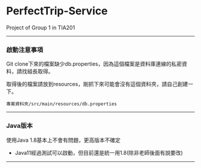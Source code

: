 # PerfectTrip-Service
Project of Group 1 in TIA201
***
### 啟動注意事項
Git clone下來的檔案缺少db.properties，因為這個檔案是資料庫連線的私密資料，請找組長取得。

取得後的檔案請放到resources，剛抓下來可能會沒有這個資料夾，請自己創建一下。
```
專案資料夾/src/main/resources/db.properties
```
***
### Java版本
使用Java 1.8基本上不會有問題，更高版本不確定

* Java11經過測試可以啟動，但目前還是統一用1.8(除非老師後面有說要改)
***